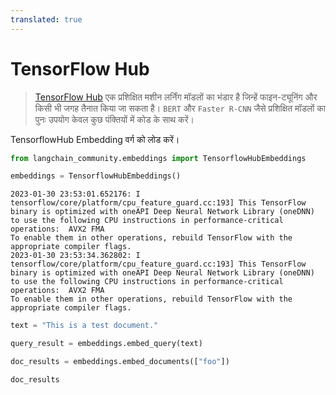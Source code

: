 ```yaml
---
translated: true
---
```


# TensorFlow Hub

>[TensorFlow Hub](https://www.tensorflow.org/hub) एक प्रशिक्षित मशीन लर्निंग मॉडलों का भंडार है जिन्हें फाइन-ट्यूनिंग और किसी भी जगह तैनात किया जा सकता है। `BERT` और `Faster R-CNN` जैसे प्रशिक्षित मॉडलों का पुनः उपयोग केवल कुछ पंक्तियों में कोड के साथ करें।

>
TensorflowHub Embedding वर्ग को लोड करें।

```python
from langchain_community.embeddings import TensorflowHubEmbeddings
```

```python
embeddings = TensorflowHubEmbeddings()
```

```output
2023-01-30 23:53:01.652176: I tensorflow/core/platform/cpu_feature_guard.cc:193] This TensorFlow binary is optimized with oneAPI Deep Neural Network Library (oneDNN) to use the following CPU instructions in performance-critical operations:  AVX2 FMA
To enable them in other operations, rebuild TensorFlow with the appropriate compiler flags.
2023-01-30 23:53:34.362802: I tensorflow/core/platform/cpu_feature_guard.cc:193] This TensorFlow binary is optimized with oneAPI Deep Neural Network Library (oneDNN) to use the following CPU instructions in performance-critical operations:  AVX2 FMA
To enable them in other operations, rebuild TensorFlow with the appropriate compiler flags.
```

```python
text = "This is a test document."
```

```python
query_result = embeddings.embed_query(text)
```

```python
doc_results = embeddings.embed_documents(["foo"])
```

```python
doc_results
```
